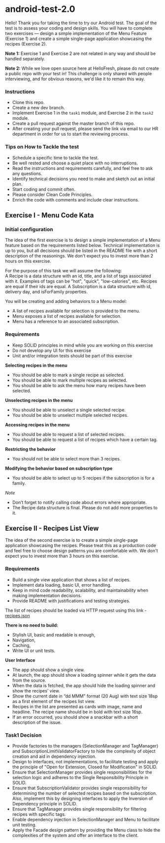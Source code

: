 # android-test-2.0

Hello! Thank you for taking the time to try our Android test. The goal of the test is to assess your coding and design skills. You will have to complete two exercises — design a simple implementation of the Menu Feature (Exercise 1) and create a simple single-page application showcasing the recipes (Exercise 2).

**Note 1:** Exercise 1 and Exercise 2 are not related in any way and should be handled separately.

**Note 2:** While we love open source here at HelloFresh, please do not create a public repo with your test in! This challenge is only shared with people interviewing, and for obvious reasons, we'd like it to remain this way.

### Instructions

- Clone this repo.
- Create a new dev branch.
- Implement Exercise 1 in the `task1` module, and Exercise 2 in the `task2` module.
- Create a pull request against the master branch of this repo.
- After creating your pull request, please send the link via email to our HR department in order for us to start the reviewing process.

### Tips on How to Tackle the test

- Schedule a specific time to tackle the test.
- Be well rested and choose a quiet place with no interruptions.
- Read the instructions and requirements carefully, and feel free to ask any questions.
- Identify technical decisions you need to make and sketch out an initial plan.
- Start coding and commit often.
- Please consider Clean Code Principles.
- Enrich the code with comments and include clear instructions.

## Exercise I - Menu Code Kata

### Initial configuration

The idea of the first exercise is to design a simple implementation of a Menu feature based on the requirements listed below. Technical implementation is up to you, but all decisions should be listed in the README file with a short description of the reasonings.  We don't expect you to invest more than 2 hours on this exercise.

For the purpose of this task we will assume the following:<br/> 
A Recipe is a data structure with an id, title, and a list of tags associated with it. Examples of tags can be "hot", "quick", "low-calories", etc. Recipes are equal if their ids are equal. A Subscription is a data structure with id, delivery day, and isForFamily properties.

You will be creating and adding behaviors to a Menu model:

- A list of recipes available for selection is provided to the menu. 
- Menu exposes a list of recipes available for selection.
- Menu has a reference to an associated subscription.

### Requirements

- Keep SOLID principles in mind while you are working on this exercise
- Do not develop any UI for this exercise
- Unit and/or integration tests should be part of this exercise

**Selecting recipes in the menu**

- You should be able to mark a single recipe as selected.
- You should be able to mark multiple recipes as selected.
- You should be able to ask the menu how many recipes have been selected.

**Unselecting recipes in the menu**

- You should be able to unselect a single selected recipe.
- You should be able to unselect multiple selected recipes.

**Accessing recipes in the menu**

- You should be able to request a list of selected recipes.
- You should be able to request a list of recipes which have a certain tag.

**Restricting the behavior**

- You should not be able to select more than 3 recipes.

**Modifying the behavior based on subscription type**

- You should be able to select up to 5 recipes if the subscription is for a family.
 
*Note*

- Don’t forget to notify calling code about errors where appropriate.
- The Recipe data structure is final. Please do not add more properties to it.
 
 
## Exercise II -  Recipes List View 


The idea of the second exercise is to create a simple single-page application showcasing the recipes. Please treat this as a production code and feel free to choose design patterns you are comfortable with. We don't expect you to invest more than 3 hours on this exercise. 

### Requirements

- Build a single view application that shows a list of recipes. 
- Implement data loading, basic UI, error handling. 
- Keep in mind code readability, scalability, and maintainability when making implementation decisions. 
- Provide README with justifications and testing strategies. 

The list of recipes should be loaded via HTTP request using this link - [recipes.json](https://hf-android-app.s3-eu-west-1.amazonaws.com/android-test/recipes.json)

**There is no need to build:**<br/>

- Stylish UI, basic and readable is enough,
- Navigation,
- Caching,
- Write UI or unit tests.

**User Interface**

- The app should show a single view.
- At launch, the app should show a loading spinner while it gets the data from the source. 
- When the data is fetched, the app should hide the loading spinner and show the recipes’ view.
- Show the current date in “dd  MMM” format (20 Aug) with text size 18sp as a first element of the recipes list view.
- Recipes in the list are presented as cards with image, name and headline. The recipe name should be in bold with text size 16sp.
- If an error occurred, you should show a snackbar with a short description of the issue.

### Task1 Decision
- Provide factories to the managers (SelectionManager and TagManager) and SubscriptionLimitValidatorFactory to hide the complexity of object creation and aid in dependency injection.
- Design to interfaces, not implementations, to facilitate testing and apply the principle of "Open for Extension, Closed for Modification" in SOLID.
- Ensure that SelectionManager provides single responsibilities for the selection logic and adheres to the Single Responsibility Principle in SOLID.
- Ensure that SubscriptionValidator provides single responsibility for determining the number of selected recipes based on the subscription. Also, implement this by designing interfaces to apply the Inversion of Dependency principle in SOLID.
- Ensure that TagManager provides single responsibility for filtering recipes with specific tags.
- Enable dependency injection in SelectionManager and Menu to facilitate unit testing.
- Apply the Facade design pattern by providing the Menu class to hide the complexities of the system and offer an interface to the client.
